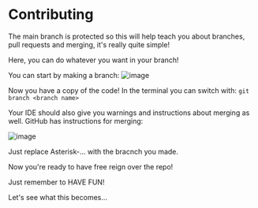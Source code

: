 <!-- Thought we might want to add this so people know what's what when using git for this repo !-->

# Contributing
The main branch is protected so this will help teach you about branches, pull requests and merging, it's really quite simple!

Here, you can do whatever you want in your branch!

You can start by making a branch:
![image](https://user-images.githubusercontent.com/83875983/179558681-91948b3b-b881-4f6f-bac4-fc4a1ff4a5ef.png)


Now you have a copy of the code! In the terminal you can switch with: `git branch <branch name>`

Your IDE should also give you warnings and instructions about merging as well.
GitHub has instructions for merging:

![image](https://user-images.githubusercontent.com/83875983/179559350-d659855b-2a3d-402b-b8f0-e7021f9c8fa8.png)


Just replace Asterisk-... with the bracnch you made.

Now you're ready to have free reign over the repo!

Just remember to HAVE FUN!

Let's see what this becomes...
